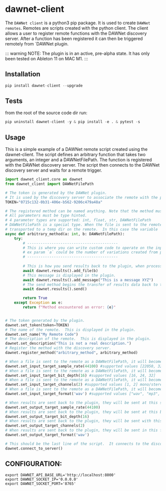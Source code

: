 # dawnet-client

The `DAWNet client` is a python3 pip package.  It is used to create `DAWNet remotes`.  Remotes are scripts created with the python client.  The client allows a user to register remote functions with the DAWNet discovery server. After a function has been registered it can then be triggered remotely from `DAWNet plugin.

::: warning
NOTE: The plugin is in an active, pre-alpha state.  It has only been tested on Ableton 11 on MAC M1.
:::

## Installation

```python
pip install dawnet-client --upgrade
```

## Tests

from the root of the source code dir run:
```python
pip uninstall dawnet-client -y & pip install -e . & pytest -s
```

## Usage

This is a simple example of a DAWNet remote script created using the dawnet-client.  The script defines an arbitrary function that takes two arguments, an integer and a DAWNetFilePath.  The function is registered with the DAWNet discovery server.  The script then connects to the DAWNet discovery server and waits for a remote trigger.

```python
import dawnet_client.core as dawnet
from dawnet_client import DAWNetFilePath

# The token is generated by the DAWNet plugin.  
# It is used by the discovery server to associate the remote with the plugin.
TOKEN="0715c132-0b31-406e-b562-9206c479a48a" 

# The registered method can be named anything. Note that the method must be `async`.  
# All parameters must be type hinted.  
# 4 parameter types are supported: int, float, str, DAWNetFilePath
# DAWNetFilePath is a special type. When the file is sent to the remote, it is intercepted by the system and 
# transported to a temp dir on the remote.  In this case the variable `b` is local path to the file.
async def arbitrary_method(a: int, b: DAWNetFilePath):
    try: 
        # -----------------------------------------
        # This is where you can write custom code to operate on the input params.
        # ex param `a` could be the number of variations created from param `b` using something like MusicLM
        # -----------------------------------------
        
        # This is how you send results back to the plugin, when processing is complete.
        await dawnet.results().add_file(b) 
        # This message is displayed in the plugin.
        await dawnet.results().add_message("This is a message XYZ")
        # The send method begins the transfer of results data back to the plugin.
        await dawnet.results().send()

        return True
    except Exception as e: 
        return f"Method encountered an error: {e}"


# The token generated by the plugin. 
dawnet.set_token(token=TOKEN)
# The name of the remote.  This is displayed in the plugin.
dawnet.set_name("My Remote Code")
# The description of the remote.  This is displayed in the plugin.
dawnet.set_description("This is not a real description.")
# Register the method with the discovery server.
dawnet.register_method("arbitrary_method", arbitrary_method)

# When a file is sent to the remote as a DAWNetFilePath, it will become available at this sample rate. 
dawnet.set_input_target_sample_rate(44100) #supported values [22050, 32000, 44100, 48000]
# When a file is sent to the remote as a DAWNetFilePath, it will become available at this bit rate. 
dawnet.set_input_target_bit_depth(16) #supported values [16, 24, 32]
# When a file is sent to the remote as a DAWNetFilePath, it will become available with this number of channels.
dawnet.set_input_target_channels(2) #supported values [1, 2] mono/stereo respectively
# When a file is sent to the remote as a DAWNetFilePath, it will become available in this format.
dawnet.set_input_target_format('wav') #supported values ["wav", "mp3", "aif", "flac"]

# When results are sent back to the plugin, they will be sent at this sample rate.
dawnet.set_output_target_sample_rate(44100)
# When results are sent back to the plugin, they will be sent at this bit rate.
dawnet.set_output_target_bit_depth(16)
# When results are sent back to the plugin, they will be sent with this number of channels.
dawnet.set_output_target_channels(2)
# When results are sent back to the plugin, they will be sent in this format.
dawnet.set_output_target_format('wav')

# This should be the last line of the script.  It connects to the discovery server and waits for a remote trigger.
dawnet.connect_to_server()
```


## CONFIGURATION:
```
export DAWNET_API_BASE_URL='http://localhost:8000'
export DAWNET_SOCKET_IP='0.0.0.0'
export DAWNET_SOCKET_PORT='8765'
```
